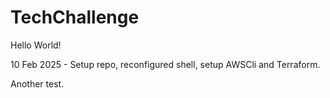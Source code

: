# TechChallenge
Hello World!


10 Feb 2025 - Setup repo, reconfigured shell, setup AWSCli and Terraform.


Another test.
